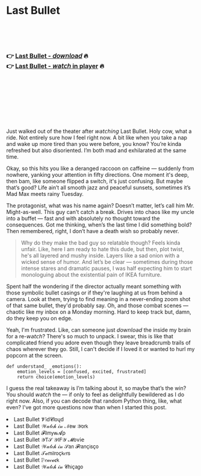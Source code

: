 <h1>Last Bullet</h1>

<br><br><br>

<h3>👉 <a href="https://Dions-derzebrballto1986.github.io/mcpeaqdgzq/">Last Bullet - 𝘥𝘰𝘸𝘯𝘭𝘰𝘢𝘥</a> 🔥<br>
👉 <a href="https://Dions-derzebrballto1986.github.io/mcpeaqdgzq/">Last Bullet - 𝘸𝘢𝘵𝘤𝘩 in player</a> 🔥
</h3>



<br><br><br><br><br><br><br>


Just walked out of the theater after 𝘸𝘢𝘵𝘤𝘩𝘪𝘯𝘨 Last Bullet. Holy cow, what a ride. Not entirely sure how I feel right now. A bit like when you take a nap and wake up more tired than you were before, you know? You’re kinda refreshed but also disoriented. I’m both mad and exhilarated at the same time. 

Okay, so this   hits you like a deranged raccoon on caffeine — suddenly from nowhere, yanking your attention in fifty directions. One moment it's deep, then bam, like someone flipped a switch, it's just confusing. But maybe that’s good? Life ain’t all smooth jazz and peaceful sunsets, sometimes it’s Mad Max meets rainy Tuesday.

The protagonist, what was his name again? Doesn’t matter, let’s call him Mr. Might-as-well. This guy can't catch a break. Drives into chaos like my uncle into a buffet — fast and with absolutely no thought toward the consequences. Got me thinking, when’s the last time I did something bold? Then remembered, right, I don’t have a death wish so probably never.

> Why do they make the bad guy so relatable though? Feels kinda unfair. Like, here I am ready to hate this dude, but then, plot twist, he's all layered and mushy inside. Layers like a sad onion with a wicked sense of humor. And let’s be clear — sometimes during those intense stares and dramatic pauses, I was half expecting him to start monologuing about the existential pain of IKEA furniture.

Spent half the   wondering if the director actually meant something with those symbolic bullet casings or if they're laughing at us from behind a camera. Look at them, trying to find meaning in a never-ending zoom shot of that same bullet, they'd probably say. Oh, and those combat scenes — chaotic like my inbox on a Monday morning. Hard to keep track but, damn, do they keep you on edge.

Yeah, I'm frustrated. Like, can someone just 𝘥𝘰𝘸𝘯𝘭𝘰𝘢𝘥 the   inside my brain for a re-𝘸𝘢𝘵𝘤𝘩? There's so much to unpack. I swear, this   is like that complicated friend you adore even though they leave breadcrumb trails of chaos wherever they go. Still, I can't decide if I loved it or wanted to hurl my popcorn at the screen.

```
def understand_ _emotions():
    emotion_levels = [confused, excited, frustrated]
    return choice(emotion_levels)
```

I guess the real takeaway is I’m talking about it, so maybe that’s the win? You should 𝘸𝘢𝘵𝘤𝘩 the   — if only to feel as delightfully bewildered as I do right now. Also, if you can decode that random Python thing, like, what even? I've got more questions now than when I started this post.

<li>Last Bullet 𝓥𝗂ԁ𝓒𝗅𝗈ųԁ</li>
<li>Last Bullet 𝒲𝒶𝓉𝒸𝒽 𝒾𝓃 𝒩𝖾𝗐 𝒴𝗈𝗋𝗄</li>
<li>Last Bullet 𝓕𝗂𝗅𝗆𝗒𝗐𝓐ρ</li>
<li>Last Bullet 𝒴𝖳𝒮 𝒴𝖨𝖥𝒴 𝓜𝗈ν𝗂𝖾</li>
<li>Last Bullet 𝒲𝒶𝓉𝒸𝒽 𝒾𝓃 𝒮𝖺𝗇 𝓕𝗋𝖺𝗇ç𝗂𝗌ç𝗈</li>
<li>Last Bullet 𝒯𝒶𝗆𝗂𝗅𝗋𝗈ç𝗄𝑒𝗋𝗌</li>
<li>Last Bullet 𝙿𝑒𝒶𝒸𝓸𝐜𝗄</li>
<li>Last Bullet 𝒲𝒶𝓉𝒸𝒽 𝒾𝓃 𝓒𝗁𝗂ç𝖺𝗀𝗈</li>
